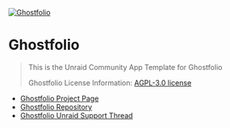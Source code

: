 [![Ghostfolio](https://avatars.githubusercontent.com/u/82473144?s=200)](https://github.com/ghostfolio/ghostfolio)

# Ghostfolio
> This is the Unraid Community App Template for Ghostfolio
>
> Ghostfolio License Information: [AGPL-3.0 license](https://github.com/ghostfolio/ghostfolio/blob/main/LICENSE)

- [Ghostfolio Project Page](https://ghostfol.io/)
- [Ghostfolio Repository](https://github.com/ghostfolio/ghostfolio)
- [Ghostfolio Unraid Support Thread](https://forums.unraid.net/topic/123829-support-community-applications-ghostfolio/)
